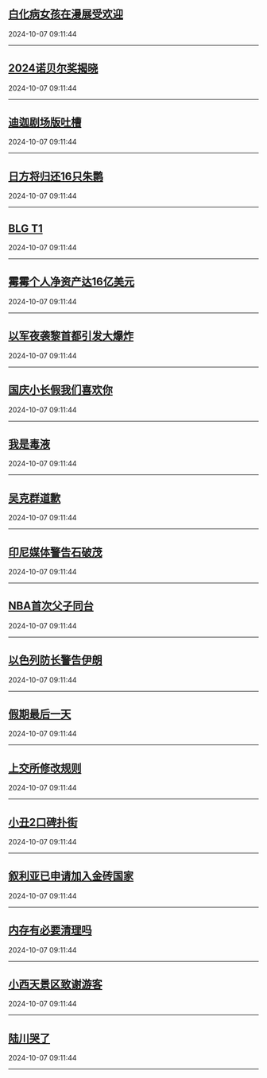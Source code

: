 ## [白化病女孩在漫展受欢迎](https://search.bilibili.com/all?vt=36849326&keyword=%E7%99%BD%E5%8C%96%E7%97%85%E5%A5%B3%E5%AD%A9%E5%9C%A8%E6%BC%AB%E5%B1%95%E5%8F%97%E6%AC%A2%E8%BF%8E&order=click)

2024-10-07 09:11:44

---
## [2024诺贝尔奖揭晓](https://search.bilibili.com/all?vt=36849326&keyword=2024%E8%AF%BA%E8%B4%9D%E5%B0%94%E5%A5%96%E6%8F%AD%E6%99%93&order=click)

2024-10-07 09:11:44

---
## [迪迦剧场版吐槽](https://search.bilibili.com/all?vt=36849326&keyword=%E8%BF%AA%E8%BF%A6%E5%89%A7%E5%9C%BA%E7%89%88%E5%90%90%E6%A7%BD&order=click)

2024-10-07 09:11:44

---
## [日方将归还16只朱鹮](https://search.bilibili.com/all?vt=36849326&keyword=%E6%97%A5%E6%96%B9%E5%B0%86%E5%BD%92%E8%BF%9816%E5%8F%AA%E6%9C%B1%E9%B9%AE&order=click)

2024-10-07 09:11:44

---
## [BLG T1](https://search.bilibili.com/all?vt=36849326&keyword=BLG+T1&order=click)

2024-10-07 09:11:44

---
## [霉霉个人净资产达16亿美元](https://search.bilibili.com/all?vt=36849326&keyword=%E9%9C%89%E9%9C%89%E4%B8%AA%E4%BA%BA%E5%87%80%E8%B5%84%E4%BA%A7%E8%BE%BE16%E4%BA%BF%E7%BE%8E%E5%85%83&order=click)

2024-10-07 09:11:44

---
## [以军夜袭黎首都引发大爆炸](https://search.bilibili.com/all?vt=36849326&keyword=%E4%BB%A5%E5%86%9B%E5%A4%9C%E8%A2%AD%E9%BB%8E%E9%A6%96%E9%83%BD%E5%BC%95%E5%8F%91%E5%A4%A7%E7%88%86%E7%82%B8&order=click)

2024-10-07 09:11:44

---
## [国庆小长假我们喜欢你](https://search.bilibili.com/all?vt=36849326&keyword=%E5%9B%BD%E5%BA%86%E5%B0%8F%E9%95%BF%E5%81%87%E6%88%91%E4%BB%AC%E5%96%9C%E6%AC%A2%E4%BD%A0&order=click)

2024-10-07 09:11:44

---
## [我是毒液](https://search.bilibili.com/all?vt=36849326&keyword=%E6%88%91%E6%98%AF%E6%AF%92%E6%B6%B2&order=click)

2024-10-07 09:11:44

---
## [吴克群道歉](https://search.bilibili.com/all?vt=36849326&keyword=%E5%90%B4%E5%85%8B%E7%BE%A4%E9%81%93%E6%AD%89&order=click)

2024-10-07 09:11:44

---
## [印尼媒体警告石破茂](https://search.bilibili.com/all?vt=36849326&keyword=%E5%8D%B0%E5%B0%BC%E5%AA%92%E4%BD%93%E8%AD%A6%E5%91%8A%E7%9F%B3%E7%A0%B4%E8%8C%82&order=click)

2024-10-07 09:11:44

---
## [NBA首次父子同台](https://search.bilibili.com/all?vt=36849326&keyword=NBA%E9%A6%96%E6%AC%A1%E7%88%B6%E5%AD%90%E5%90%8C%E5%8F%B0&order=click)

2024-10-07 09:11:44

---
## [以色列防长警告伊朗](https://search.bilibili.com/all?vt=36849326&keyword=%E4%BB%A5%E8%89%B2%E5%88%97%E9%98%B2%E9%95%BF%E8%AD%A6%E5%91%8A%E4%BC%8A%E6%9C%97&order=click)

2024-10-07 09:11:44

---
## [假期最后一天](https://search.bilibili.com/all?vt=36849326&keyword=%E5%81%87%E6%9C%9F%E6%9C%80%E5%90%8E%E4%B8%80%E5%A4%A9&order=click)

2024-10-07 09:11:44

---
## [上交所修改规则](https://search.bilibili.com/all?vt=36849326&keyword=%E4%B8%8A%E4%BA%A4%E6%89%80%E4%BF%AE%E6%94%B9%E8%A7%84%E5%88%99&order=click)

2024-10-07 09:11:44

---
## [小丑2口碑扑街](https://search.bilibili.com/all?vt=36849326&keyword=%E5%B0%8F%E4%B8%912%E5%8F%A3%E7%A2%91%E6%89%91%E8%A1%97&order=click)

2024-10-07 09:11:44

---
## [叙利亚已申请加入金砖国家](https://search.bilibili.com/all?vt=36849326&keyword=%E5%8F%99%E5%88%A9%E4%BA%9A%E5%B7%B2%E7%94%B3%E8%AF%B7%E5%8A%A0%E5%85%A5%E9%87%91%E7%A0%96%E5%9B%BD%E5%AE%B6&order=click)

2024-10-07 09:11:44

---
## [内存有必要清理吗](https://search.bilibili.com/all?vt=36849326&keyword=%E5%86%85%E5%AD%98%E6%9C%89%E5%BF%85%E8%A6%81%E6%B8%85%E7%90%86%E5%90%97&order=click)

2024-10-07 09:11:44

---
## [小西天景区致谢游客](https://search.bilibili.com/all?vt=36849326&keyword=%E5%B0%8F%E8%A5%BF%E5%A4%A9%E6%99%AF%E5%8C%BA%E8%87%B4%E8%B0%A2%E6%B8%B8%E5%AE%A2&order=click)

2024-10-07 09:11:44

---
## [陆川哭了](https://search.bilibili.com/all?vt=36849326&keyword=%E9%99%86%E5%B7%9D%E5%93%AD%E4%BA%86&order=click)

2024-10-07 09:11:44

---
